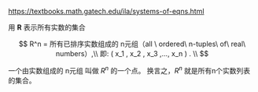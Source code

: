 https://textbooks.math.gatech.edu/ila/systems-of-eqns.html

用 **R** 表示所有实数的集合

$$
R^n = 所有已排序实数组成的 n元组（all \ ordered\ n-tuples\ of\ real\ numbers）,\\ 即: ( x_1 , x_2 , x_3 ,..., x_n ) .
\\
$$

一个由实数组成的 n元组 叫做 $R^n$ 的一个点。
换言之，$R^n$ 就是所有n个实数列表的集合。

